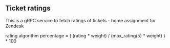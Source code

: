 ## Ticket ratings
This is a gRPC service to fetch ratings of tickets - home assignment for Zendesk

rating algorithm percentage = ( (rating * weight) / (max_rating(5) * weight) ) * 100





